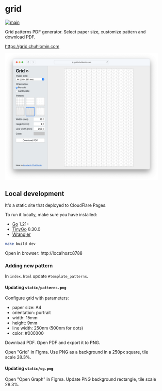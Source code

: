 # grid

[![main](https://github.com/chuhlomin/calendar/actions/workflows/main.yml/badge.svg)](https://github.com/chuhlomin/calendar/actions/workflows/main.yml)

Grid patterns PDF generator. Select paper size, customize pattern and download PDF.

https://grid.chuhlomin.com

![Screenshot](screenshot.png)

## Local development

It's a static site that deployed to CloudFlare Pages.

To run it locally, make sure you have installed:

- [Go](https://golang.org) 1.21+
- [TinyGo](https://tinygo.org) 0.30.0
- [Wrangler](https://developers.cloudflare.com/workers/cli-wrangler/install-update)

```bash
make build dev
```

Open in browser: http://localhost:8788

### Adding new pattern

In `index.html` update `#template_patterns`.

#### Updating `static/patterns.png`

Configure grid with parameters:

- paper size: A4
- orientation: portrait
- width: 15mm
- height: 9mm
- line width: 250nm (500nm for dots)
- color: #000000

Download PDF. Open PDF and export it to PNG.

Open "Grid" in Figma. Use PNG as a background in a 250px square, tile scale 28.3%.

#### Updating `static/og.png`

Open "Open Graph" in Figma. Update PNG background rectangle, tile scale 28.3%.
